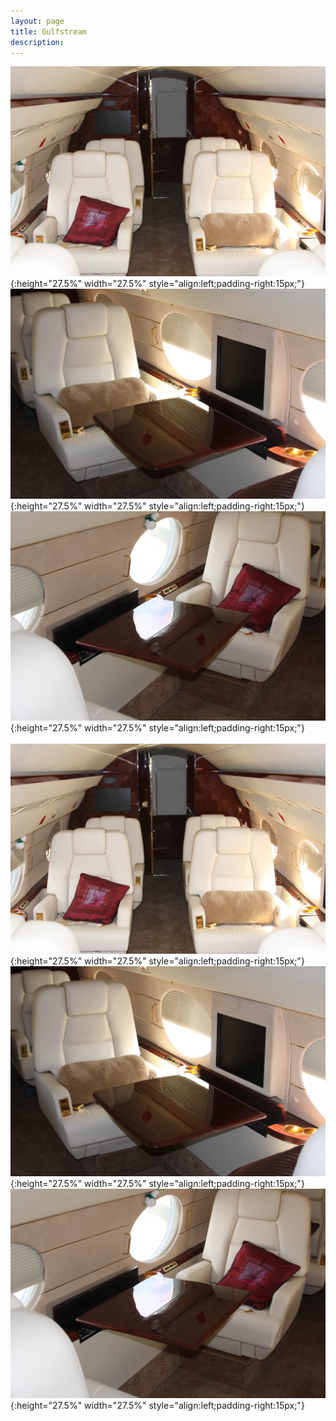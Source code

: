```yaml
---
layout: page
title: Gulfstream
description: 
---
```

![Gulfstream](/assets/images/gulfstream/gulfstream_1.jpg){:height="27.5%" width="27.5%" style="align:left;padding-right:15px;"}![Gulfstream](/assets/images/gulfstream/gulfstream_3.jpg){:height="27.5%" width="27.5%" style="align:left;padding-right:15px;"}![Gulfstream](/assets/images/gulfstream/gulfstream_4.jpg){:height="27.5%" width="27.5%" style="align:left;padding-right:15px;"}
<br><br>
![Gulfstream](/assets/images/gulfstream/gulfstream_1.jpg){:height="27.5%" width="27.5%" style="align:left;padding-right:15px;"}![Gulfstream](/assets/images/gulfstream/gulfstream_3.jpg){:height="27.5%" width="27.5%" style="align:left;padding-right:15px;"}![Gulfstream](/assets/images/gulfstream/gulfstream_4.jpg){:height="27.5%" width="27.5%" style="align:left;padding-right:15px;"}
